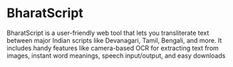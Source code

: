 # BharatScript
BharatScript is a user-friendly web tool that lets you transliterate text between major Indian scripts like Devanagari, Tamil, Bengali, and more. It includes handy features like camera-based OCR for extracting text from images, instant word meanings, speech input/output, and easy downloads
